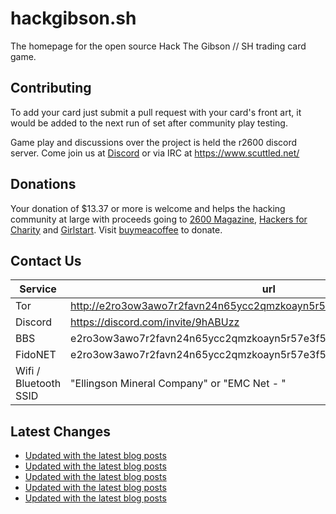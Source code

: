 # hackgibson.sh
The homepage for the open source Hack The Gibson // SH trading card game.


## Contributing

To add your card just submit a pull request with your card's front art, it would be added to the next run of set after community play testing.

Game play and discussions over the project is held the r2600 discord server. Come join us at [Discord](https://discord.com/invite/9hABUzz) or via IRC at https://www.scuttled.net/


## Donations

Your donation of $13.37 or more is welcome and helps the hacking community at large with proceeds going to [2600 Magazine](https://2600.com/), [Hackers for Charity](https://hackersforcharity.org) and [Girlstart](https://girlstart.org).  Visit [buymeacoffee](https://www.buymeacoffee.com/hackgibson.sh) to donate.


## Contact Us

Service | url
-|-
Tor | http://e2ro3ow3awo7r2favn24n65ycc2qmzkoayn5r57e3f56nvjwdcgg32ad.onion
Discord | https://discord.com/invite/9hABUzz
BBS | e2ro3ow3awo7r2favn24n65ycc2qmzkoayn5r57e3f56nvjwdcgg32ad.onion:23
FidoNET | e2ro3ow3awo7r2favn24n65ycc2qmzkoayn5r57e3f56nvjwdcgg32ad.onion:24554
Wifi / Bluetooth SSID | "Ellingson Mineral Company" or "EMC Net - <fidonet address>"

## Latest Changes
<!-- BLOG-POST-LIST:START -->
- [Updated with the latest blog posts](https://github.com/DFW2600/hackgibson.sh/commit/2c52d363aa39afb839458636c0b8bdd2b7e482a3)
- [Updated with the latest blog posts](https://github.com/DFW2600/hackgibson.sh/commit/60dc75a143fbe3931c19e5f4c8d2cd6eef60dc57)
- [Updated with the latest blog posts](https://github.com/DFW2600/hackgibson.sh/commit/a9c0ead09848d614412b437288d6494c510a490e)
- [Updated with the latest blog posts](https://github.com/DFW2600/hackgibson.sh/commit/02bafc9ba5371943c5eaf92439e7fb7dbf625ef0)
- [Updated with the latest blog posts](https://github.com/DFW2600/hackgibson.sh/commit/4580937ecea46c9730e4d556652b03f4025f88b0)
<!-- BLOG-POST-LIST:END -->
